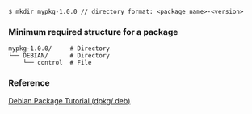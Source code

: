 ```
$ mkdir mypkg-1.0.0 // directory format: <package_name>-<version>
```
### Minimum required structure for a package
```
mypkg-1.0.0/     # Directory
└── DEBIAN/      # Directory
    └── control  # File
```

### Reference
[Debian Package Tutorial (dpkg/.deb)](https://www.devdungeon.com/content/debian-package-tutorial-dpkgdeb)
